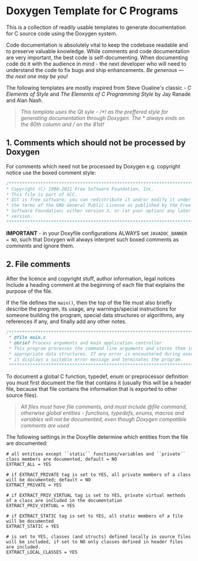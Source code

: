 # Doxygen Template for C Programs
This is a collection of readily usable templates to generate documentation for C source code using the Doxygen system.  

Code documentation is absolutely vital to keep the codebase readable and to preserve valuable knowledge. While comments and code documentation are very important, the best code is self-documenting. When documenting code do it with the audience in mind - the next developer who will need to understand the code to fix bugs and ship enhancements. *Be generous — the next one may be you!*  

The following templates are mostly inspired from Steve Oualine's classic - *C Elements of Style* and *The Elements of C Programming Style* by Jay Ranade and Alan Nash.

> *This template uses the Qt syle - /\*! as the preffered style for generating documentation through Doxygen. The \* always ends on the 80th column and \/ on the 81st!*

## 1. Comments which should not be processed by Doxygen

For comments which need not be processed by Doxygen e.g. copyright notice use the boxed comment style:

```C
/******************************************************************************
* Copyright (C) 1988-2021 Free Software Foundation, Inc.                      *
* This file is part of GCC.                                                   *
* GCC is free software; you can redistribute it and/or modify it under        *
* the terms of the GNU General Public License as published by the Free        *
* Software Foundation; either version 3, or (at your option) any later        *
* version.                                                                    *
*******************************************************************************/
```

**IMPORTANT** - in your Doxyfile configurations ALWAYS set ``JAVADOC_BANNER = NO``, such that Doxygen will always interpret such boxed comments as *comments* and ignore them.


## 2. File comments
After the licence and copyright stuff, author information, legal notices
Include a heading comment at the beginning of each file that explains the purpose of the file.  

If the file defines the ``main()``, then the top of the file must also briefly describe the program, its usage, any warnings/special instructions for someone building the program, special data structures or algorithms, any references if any, and finally add any other notes.  

```C
/*!****************************************************************************
 * @file main.c
 * @brief Process arguments and main application controller
 * This program processes the command line arguments and stores them in the
 * appropriate data structures. If any error is encountered during execution
 * it displays a suitable error message and terminates the program.
 *******************************************************************************/
 ```
 To document a global C function, typedef, enum or preprocessor definition you must first document the file that contains it (usually this will be a header file, because that file contains the information that is exported to other source files).
 
 > *All files must have file comments, and must include @file command, otherwise global entities - functions, typedefs, enums, macros and variables will not be documented, even though Doxygen compatible comments are used*

The following settings in the Doxyfile determine which entities from the file are documented:

```Shell
# all entities except ``static`` functions/variables and ``private`` class members are documented, default = NO
EXTRACT_ALL = YES      

# if EXTRACT_PRIVATE tag is set to YES, all private members of a class will be documented; default = NO
EXTRACT_PRIVATE = YES   

# if EXTRACT_PRIV_VIRTUAL tag is set to YES, private virtual methods of a class are included in the documentation
EXTRACT_PRIV_VIRTUAL = YES 

# if EXTRACT_STATIC tag is set to YES, all static members of a file will be documented
EXTRACT_STATIC = YES   

# is set to YES, classes (and structs) defined locally in source files will be included, if set to NO only classes defined in header files are included.
EXTRACT_LOCAL_CLASSES = YES       
```


